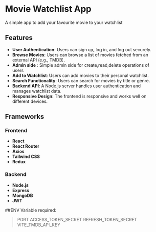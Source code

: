 # Movie Watchlist App

A simple app to add your favourite movie to your watchlist

## Features

- **User Authentication**: Users can sign up, log in, and log out securely.
- **Browse Movies**: Users can browse a list of movies fetched from an external API (e.g., TMDB).
- **Admin side** : Simple admin side for create,read,delete operations of users
- **Add to Watchlist**: Users can add movies to their personal watchlist.
- **Search Functionality**: Users can search for movies by title or genre.
- **Backend API**: A Node.js server handles user authentication and manages watchlist data.
- **Responsive Design**: The frontend is responsive and works well on different devices.

## Frameworks

### Frontend

- **React**
- **React Router**
- **Axios**
- **Tailwind CSS**
- **Redux**

### Backend

- **Node.js**
- **Express**
- **MongoDB**
- **JWT**

##ENV Variable required:
> PORT
> ACCESS_TOKEN_SECRET
> REFRESH_TOKEN_SECRET 
> VITE_TMDB_API_KEY 